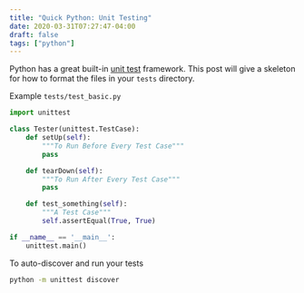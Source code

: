 ```yaml
---
title: "Quick Python: Unit Testing"
date: 2020-03-31T07:27:47-04:00
draft: false
tags: ["python"]
---
```


Python has a great built-in [unit test](https://docs.python.org/3.7/library/unittest.html) framework. This post will give a skeleton for how to format the files in your `tests` directory.

Example `tests/test_basic.py`

```python
import unittest

class Tester(unittest.TestCase):
    def setUp(self):
        """To Run Before Every Test Case"""
        pass

    def tearDown(self):
        """To Run After Every Test Case"""
        pass

    def test_something(self):
        """A Test Case"""
        self.assertEqual(True, True)

if __name__ == '__main__':
    unittest.main()
```

To auto-discover and run your tests

```bash
python -m unittest discover
```



